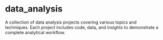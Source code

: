 # data_analysis
A collection of data analysis projects covering various topics and techniques. Each project includes code, data, and insights to demonstrate a complete analytical workflow.
